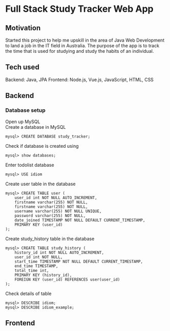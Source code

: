 # Full Stack Study Tracker Web App

## Motivation
Started this project to help me upskill in the area of Java Web Development to land a job in the IT field in Australia. The purpose of the app is to track the time that is used for studying and study the habits of an individual.

## Tech used
Backend: Java, JPA
Frontend: Node.js, Vue.js, JavaScript, HTML, CSS

## Backend

### Database setup
Open up MySQL\
Create a database in MySQL
```script
mysql> CREATE DATABASE study_tracker;
```

Check if database is created using
```script
mysql> show databases;
```

Enter todolist database
```script
mysql> USE idiom
```

Create user table in the database
```script
mysql> CREATE TABLE user (
    user_id int NOT NULL AUTO_INCREMENT,
    firstname varchar(255) NOT NULL,
    firstname varchar(255) NOT NULL,
    username varchar(255) NOT NULL UNIQUE,
    password varchar(255) NOT NULL,
    date_joined TIMESTAMP NOT NULL DEFAULT CURRENT_TIMESTAMP,
    PRIMARY KEY (user_id)
);
```

Create study_history table in the database
```script
mysql> CREATE TABLE study_history (
    history_id int NOT NULL AUTO_INCREMENT,
    user_id int NOT NULL,
    start_time TIMESTAMP NOT NULL DEFAULT CURRENT_TIMESTAMP,
    end_time TIMESTAMP,
    total_time int,
    PRIMARY KEY (history_id),
    FOREIGN KEY (user_id) REFERENCES user(user_id)
);
```
Check details of table
```script
mysql> DESCRIBE idiom;
mysql> DESCRIBE idiom_example;
```

## Frontend
